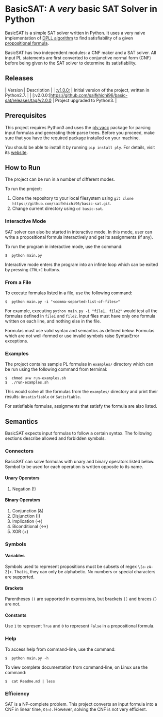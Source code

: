 # BasicSAT: A _very_ basic SAT Solver in Python

BasicSAT is a simple SAT solver written in Python. It uses a very naive implementation of [DPLL algorithm](https://en.wikipedia.org/wiki/DPLL_algorithm) to find satisfiability of a given [propositional formula](https://en.wikipedia.org/wiki/Propositional_formula).

BasicSAT has two independent modules: a CNF maker and a SAT solver. All input PL statements are first converted to conjunctive normal form (CNF) before being given to the SAT solver to determine its satisfiability.

## Releases
| Version | Description |
| [:v1.0.0:](https://github.com/saifkhichi96/basic-sat/releases/tag/v1.0.0) | Initial version of the project, written in Python2.7. |
| [:v2.0.0:]https://github.com/saifkhichi96/basic-sat/releases/tag/v2.0.0 | Project upgraded to Python3. |

## Prerequisites
This project requires Python3 and uses the [ply.yacc](http://www.dabeaz.com/ply/) package for parsing input formulas and generating their parse trees. Before you proceed, make sure that you have the required package installed on your machine.

You should be able to install it by running `pip install ply`. For details, visit its [website](http://www.dabeaz.com/ply/).

## How to Run
The project can be run in a number of different modes.

To run the project:
1) Clone the repository to your local filesystem using `git clone https://github.com/saifkhichi96/basic-sat.git`.
2) Change current directory using `cd basic-sat`.

### Interactive Mode
SAT solver can also be started in interactive mode. In this mode, user can write a propositional formula interactively and get its assignments (if any).

To run the program in interactive mode, use the command:
````
$  python main.py
````
Interactive mode enters the program into an infinte loop which can be exited by pressing `CTRL+C` buttons.

### From a File
To execute formulas listed in a file, use the following command:
````
$  python main.py -i "<comma-separted-list-of-files>"
````

For example, executing `python main.py -i "file1, file2"` would test all the formulas defined in `file1` and `file2`. Input files must have only one formula written on each line, and nothing else in the file.

Formulas must use valid syntax and semantics as defined below. Formulas which are not well-formed or use invalid symbols raise SyntaxError exceptions.

### Examples
The project contains sample PL formulas in `examples/` directory which can be run using the following command from terminal:
````
$  chmod u+w run-examples.sh
$  ./run-examples.sh
````
This would solve all the formulas from the `examples/` directory and print their results: `Unsatisfiable` or `Satisfiable`.

For satisfiable formulas, assignments that satisfy the formula are also listed.


## Semantics
BasicSAT expects input formulas to follow a certain syntax. The following sections describe allowed and forbidden symbols.

### Connectors
BasicSAT can solve formulas with unary and binary operators listed below. Symbol to be used for each operation is written opposite to its name.

#### Unary Operators
1) Negation (!)

#### Binary Operators
1) Conjunction (&)
2) Disjunction (|)
3) Implication (->)
4) Biconditional (<->)
5) XOR (+)

### Symbols
#### Variables
Symbols used to represent propositions must be subsets of regex `\[a-zA-Z]+`. That is, they can only be alphabetic. No numbers or special characters are supported.

#### Brackets
Parentheses `()` are supported in expressions, but brackets `[]` and braces `{}` are not.

#### Constants
Use `1` to represent `True` and `0` to represent `False` in a propositional formula.

### Help
To access help from command-line, use the command:
````
$  python main.py -h
````
To view complete documentation from command-line, on Linux use the command:
````
$  cat Readme.md | less
````

### Efficiency
SAT is a NP-complete problem. This project converts an input formula into a CNF in linear time, `O(n)`. However, solving the CNF is not very efficient.
